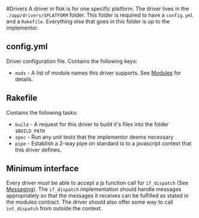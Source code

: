 #Drivers
A driver in flok is for one specific platform. The driver lives in the `./app/drivers/$PLATFORM` folder.
This folder is required to have a `config.yml` and a `Rakefile`.  Everything else that goes in this folder is up to the implementor.

## config.yml
Driver configuration file.  Contains the following keys:
  * `mods` - A list of module names this driver supports. See [Modules](./modules.md) for details.

## Rakefile
Contains the following tasks:
  * `build` - A request for this driver to build it's files into the folder `$BUILD_PATH`
  * `spec`  - Run any unit tests that the implementor deems necessary
  * `pipe`  - Establish a 2-way pipe on standard io to a javascript context that this driver defines.

## Minimum interface
Every driver *must* be able to accept a js function call for `if_dispatch` (See [Messaging](./messaging.md)). The `if_dispatch`
implementation should handle messages appropriately so that the messages it receives can be fulfilled as stated in the modules
contract. The driver should also offer some way to call `int_dispatch` from outside the context.
